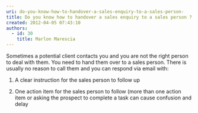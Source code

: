 ```yaml
---
uri: do-you-know-how-to-handover-a-sales-enquiry-to-a-sales-person-
title: Do you know how to handover a sales enquiry to a sales person ?
created: 2012-04-05 07:43:10
authors:
  - id: 30
    title: Marlon Marescia
---
```





<span class='intro'> Sometimes a potential client contacts you and you are not the right person to deal with them. You need to hand them over to a sales person. There is usually no reason to call them and you can respond via email with&#58;<br><ol><li>A clear instruction for the sales person to follow up</li>
<li>One action item for the sales person to follow (more than one action item or asking the prospect to complete a task can cause confusion and delay</li>
</ol> </span>




